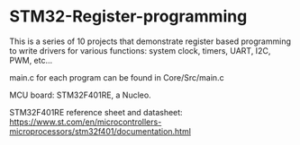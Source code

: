 # STM32-Register-programming

This is a series of 10 projects that demonstrate register based programming to write drivers for various functions: system clock, timers, UART, I2C, PWM, etc...

main.c for each program can be found in Core/Src/main.c

MCU board: STM32F401RE, a Nucleo.

STM32F401RE reference sheet and datasheet: https://www.st.com/en/microcontrollers-microprocessors/stm32f401/documentation.html
